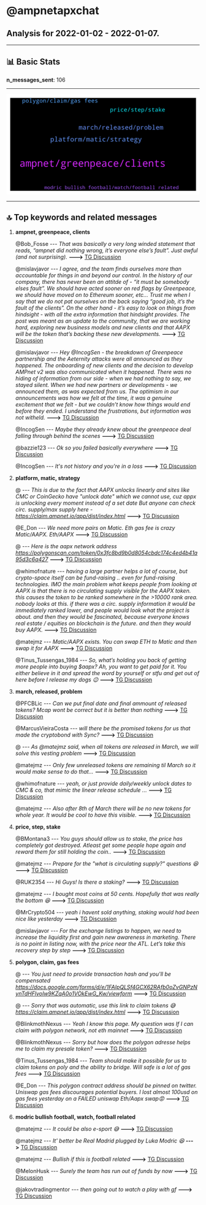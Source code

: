 # **@ampnetapxchat**
 ## Analysis for **2022-01-02** - **2022-01-07**.

---

## 📊 **Basic Stats**

**n_messages_sent**: 106

---
![wordcloud](ampnetapxchat_5Days_wordcloud.png)

---


## 🔝 **Top keywords and related messages**

1. **ampnet, greenpeace, clients**

    @Bob_Fosse --- *That was basically a very long winded statement that reads, “ampnet did nothing wrong, it’s everyone else’s fault”. Just awful (and not surprising).* **--->** [TG Discussion](https://t.me/ampnetapxchat/36017)

    @mislavjavor --- *I agree, and the team finds ourselves more than accountable for things in and beyond our control. In the history of our company, there has never been an attitde of - “it must be somebody elses fault”. We should have acted sooner on red flags by Greenpeace, we should have moved on to Ethereum sooner, etc… Trust me when I say that we do not pat ourselves on the back saying “good job, it’s the fault of the clients”. On the other hand - it’s easy to look on things from hindsight - with all the extra information that hindsight provides.   The post was meant as an update to the community, that we are working hard, exploring new business models and new clients and that AAPX will be the token that’s backing these new developments.* **--->** [TG Discussion](https://t.me/ampnetapxchat/36027)

    @mislavjavor --- *Hey @IncogSen - the breakdown of Greenpeace partnership and the Aeternity attacks were all announced as they happened. The onboarding of new clients and the decision to develop AMPnet v2 was also communicated when it happened. There was no hiding of information from our side - when we had nothing to say, we stayed silent. When we had new partners or developments - we announced them, as was expected from us.   The optimism in our announcements was how we felt at the time, it was a genuine excitement that we felt - but we couldn’t know how things would end before they ended.  I understand the frustrations, but information was not witheld.* **--->** [TG Discussion](https://t.me/ampnetapxchat/36007)

    @IncogSen --- *Maybe they already knew about the greenpeace deal falling through behind the scenes* **--->** [TG Discussion](https://t.me/ampnetapxchat/36013)

    @bazzie123 --- *Ok so you failed basically everywhere* **--->** [TG Discussion](https://t.me/ampnetapxchat/36233)

    @IncogSen --- *It's not history and you're in a loss* **--->** [TG Discussion](https://t.me/ampnetapxchat/36016)

2. **platform, matic, strategy**

    @<UNK> --- *This is due to the fact that AAPX unlocks linearly and sites like CMC or CoinGecko have "unlock date" which we cannot use, cuz appx is unlocking every moment instead of a set date  But anyone can check circ. supply/max supply here -  https://claim.ampnet.io/app/dist/index.html* **--->** [TG Discussion](https://t.me/ampnetapxchat/36149)

    @E_Don --- *We need more pairs on Matic. Eth gas fee is crazy  Matic/AAPX. Eth/AAPX* **--->** [TG Discussion](https://t.me/ampnetapxchat/36085)

    @<UNK> --- *Here is the aapx network address  https://polygonscan.com/token/0x3fc8bd9b0d8054cbdc174c4ed4b41a95d3c6a427* **--->** [TG Discussion](https://t.me/ampnetapxchat/36087)

    @whimofnature --- *having a large partner helps a lot of course, but crypto-space itself can be fund-raising .. even for fund-raising technologies. IMO the main problem what keeps people from looking at AAPX is that there is no circulating supply visible for the AAPX token. this causes the token to be ranked somewhere in the >10000 rank area. nobody looks at this. if there was a circ. supply information it would be immediately ranked lower, and people would look what the project is about. and then they would be fascinated, because everyone knows real estate / equities on blockchain is the future. and then they would buy AAPX.* **--->** [TG Discussion](https://t.me/ampnetapxchat/36136)

    @matejmz --- *Matic/AAPX exists. You can swap ETH to Matic and then swap it for AAPX* **--->** [TG Discussion](https://t.me/ampnetapxchat/36086)

    @Tinus_Tussengas_1984 --- *So, what’s holding you back of getting more people into buying $aapx? Ah, you want to get paid for it. You either believe in it and spread the word by yourself or stfu and get out of here before I release my dogs 😉* **--->** [TG Discussion](https://t.me/ampnetapxchat/36121)

3. **march, released, problem**

    @PFCBLic --- *Can we put final date and final ammount of released tokens? Mcap wont be correct but it is better than nothing* **--->** [TG Discussion](https://t.me/ampnetapxchat/36153)

    @MarcusVieiraCosta --- *will there be the promised tokens for us that made the cryptobond with Sync?* **--->** [TG Discussion](https://t.me/ampnetapxchat/36114)

    @<UNK> --- *As @matejmz said, when all tokens are released in March, we will solve this vesting problem* **--->** [TG Discussion](https://t.me/ampnetapxchat/36168)

    @matejmz --- *Only few unreleased tokens are remaining til March so it would make sense to do that...* **--->** [TG Discussion](https://t.me/ampnetapxchat/36165)

    @whimofnature --- *yeah, or just provide daily/weekly unlock dates to CMC & co, that mimic the linear release schedule ...* **--->** [TG Discussion](https://t.me/ampnetapxchat/36162)

    @matejmz --- *Also after 8th of March there will be no new tokens for whole year. It would be cool to have this visible.* **--->** [TG Discussion](https://t.me/ampnetapxchat/36147)

4. **price, step, stake**

    @BMontana3 --- *You guys should allow us to stake, the price has completely got destroyed. Atleast get some people hope again and reward them for still holding the coin..* **--->** [TG Discussion](https://t.me/ampnetapxchat/35971)

    @matejmz --- *Prepare for the "what is circulating supply?" questions 😆* **--->** [TG Discussion](https://t.me/ampnetapxchat/36139)

    @RUK2354 --- *Hi Guys! Is there a staking?* **--->** [TG Discussion](https://t.me/ampnetapxchat/36151)

    @matejmz --- *I bought most coins at 50 cents. Hopefully that was really the bottom 😆* **--->** [TG Discussion](https://t.me/ampnetapxchat/36237)

    @MrCrypto504 --- *yeah i havent sold anything, staking would had been nice like yesterday* **--->** [TG Discussion](https://t.me/ampnetapxchat/35972)

    @mislavjavor --- *For the exchange listings to happen, we need to increase the liquidity first and gain new awareness in marketing. There is no point in listing now, with the price near the ATL. Let’s take this recovery step by step* **--->** [TG Discussion](https://t.me/ampnetapxchat/36030)

5. **polygon, claim, gas fees**

    @<UNK> --- *You just need to provide transaction hash and you'll be compensated   https://docs.google.com/forms/d/e/1FAIpQLSf4GCX62RAfb0oZvGNPzNynTdHFlvoIw9KZqA0o1VOkEwG_Kw/viewform* **--->** [TG Discussion](https://t.me/ampnetapxchat/36040)

    @<UNK> --- *Sorry that was automatic, use this link to claim tokens 😅 https://claim.ampnet.io/app/dist/index.html* **--->** [TG Discussion](https://t.me/ampnetapxchat/36172)

    @BlinkmothNexus --- *Yeah I know this page. My question was If I can claim with polygon network, not eth mainnet* **--->** [TG Discussion](https://t.me/ampnetapxchat/36173)

    @BlinkmothNexus --- *Sorry but how does the polygon adresse helps me to claim my presale token?* **--->** [TG Discussion](https://t.me/ampnetapxchat/36171)

    @Tinus_Tussengas_1984 --- *Team should make it possible for us to claim tokens on poly and the ability to bridge. Will safe is a lot of gas fees* **--->** [TG Discussion](https://t.me/ampnetapxchat/36091)

    @E_Don --- *This polygon contract address should be pinned on twitter. Uniswap gas fees discourages potential buyers.  I lost almost 100usd on gas fees yesterday on a FAILED uniswap Eth/Aapx swap😡* **--->** [TG Discussion](https://t.me/ampnetapxchat/36089)

6. **modric bullish football, watch, football related**

    @matejmz --- *It could be also e-sport 😅* **--->** [TG Discussion](https://t.me/ampnetapxchat/36098)

    @matejmz --- *It' better be Real Madrid plugged by Luka Modric 😆* **--->** [TG Discussion](https://t.me/ampnetapxchat/36220)

    @matejmz --- *Bullish if this is football related* **--->** [TG Discussion](https://t.me/ampnetapxchat/36218)

    @MelonHusk --- *Surely the team has run out of funds by now* **--->** [TG Discussion](https://t.me/ampnetapxchat/35975)

    @jakovtradingmentor --- *then going out to watch a play with gf* **--->** [TG Discussion](https://t.me/ampnetapxchat/35947)


